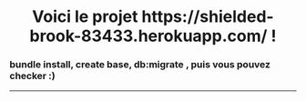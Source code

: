 <H1 align="center">Voici le projet https://shielded-brook-83433.herokuapp.com/ !</H1>

<H3 >
bundle install,
create base,
db:migrate ,
puis vous pouvez checker :)</H3>
<hr>
